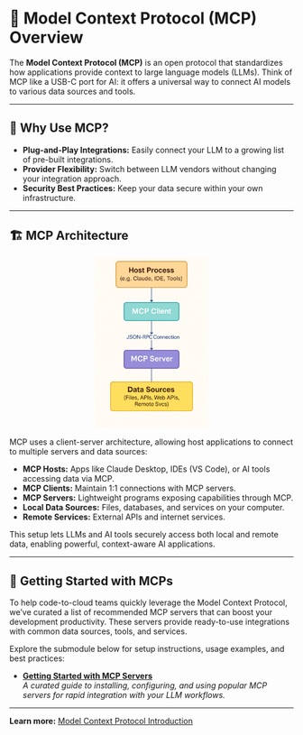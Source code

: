 # 🔗 Model Context Protocol (MCP) Overview

The **Model Context Protocol (MCP)** is an open protocol that standardizes how applications provide context to large language models (LLMs). Think of MCP like a USB-C port for AI: it offers a universal way to connect AI models to various data sources and tools.

---

## 🚀 Why Use MCP?

- **Plug-and-Play Integrations:** Easily connect your LLM to a growing list of pre-built integrations.
- **Provider Flexibility:** Switch between LLM vendors without changing your integration approach.
- **Security Best Practices:** Keep your data secure within your own infrastructure.

---

## 🏗️ MCP Architecture

<p align="center">
  <img src="../../images/mpc_architecture.png" alt="MCP Architecture Diagram" width="40%">
</p>

MCP uses a client-server architecture, allowing host applications to connect to multiple servers and data sources:

- **MCP Hosts:** Apps like Claude Desktop, IDEs (VS Code), or AI tools accessing data via MCP.
- **MCP Clients:** Maintain 1:1 connections with MCP servers.
- **MCP Servers:** Lightweight programs exposing capabilities through MCP.
- **Local Data Sources:** Files, databases, and services on your computer.
- **Remote Services:** External APIs and internet services.

This setup lets LLMs and AI tools securely access both local and remote data, enabling powerful, context-aware AI applications.

---

## 🚦 Getting Started with MCPs

To help code-to-cloud teams quickly leverage the Model Context Protocol, we’ve curated a list of recommended MCP servers that can boost your development productivity. These servers provide ready-to-use integrations with common data sources, tools, and services.

Explore the submodule below for setup instructions, usage examples, and best practices:

- [**Getting Started with MCP Servers**](getting_started_with_mcp.md)  
  *A curated guide to installing, configuring, and using popular MCP servers for rapid integration with your LLM workflows.*

---

**Learn more:** [Model Context Protocol Introduction](https://modelcontextprotocol.io/introduction#general-architecture)
